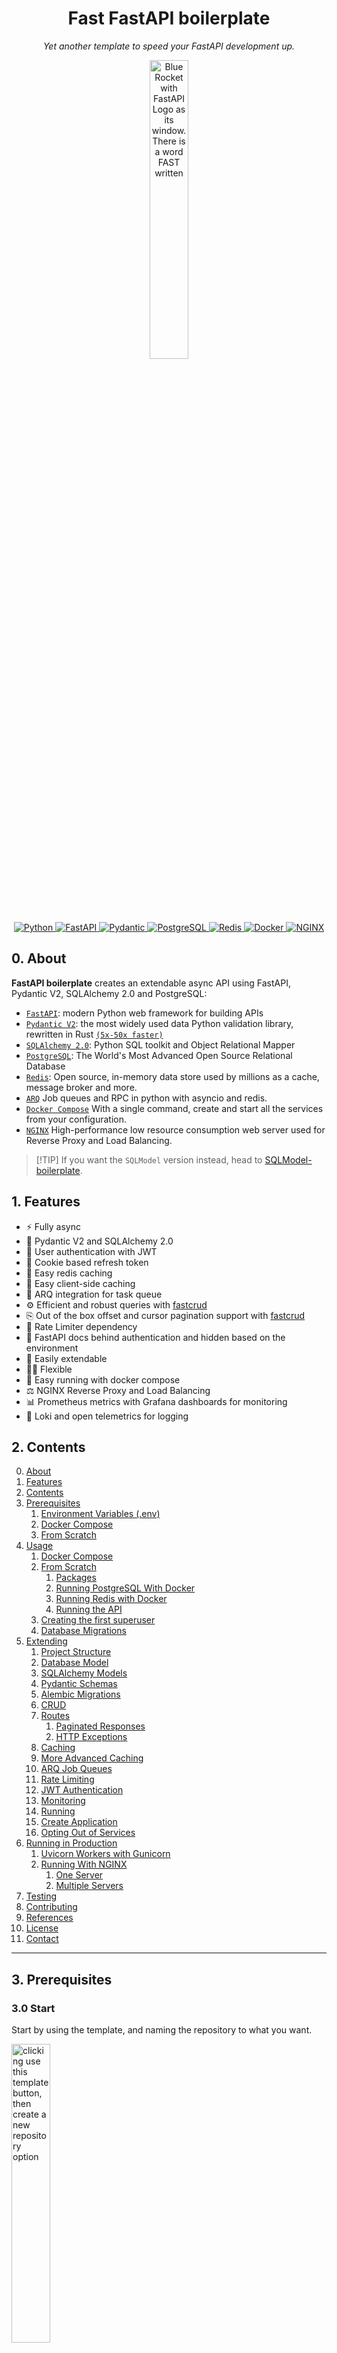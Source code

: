 <h1 align="center"> Fast FastAPI boilerplate</h1>
<p align="center" markdown=1>
  <i>Yet another template to speed your FastAPI development up.</i>
</p>

<p align="center">
  <a href="https://github.com/igormagalhaesr/FastAPI-boilerplate">
    <img src="https://user-images.githubusercontent.com/43156212/277095260-ef5d4496-8290-4b18-99b2-0c0b5500504e.png" alt="Blue Rocket with FastAPI Logo as its window. There is a word FAST written" width="35%" height="auto">
  </a>
</p>

<p align="center">
  <a href="">
      <img src="https://img.shields.io/badge/Python-3776AB?style=for-the-badge&logo=python&logoColor=white" alt="Python">
  </a>
  <a href="https://fastapi.tiangolo.com">
      <img src="https://img.shields.io/badge/FastAPI-005571?style=for-the-badge&logo=fastapi" alt="FastAPI">
  </a>
  <a href="https://docs.pydantic.dev/2.4/">
      <img src="https://img.shields.io/badge/Pydantic-E92063?logo=pydantic&logoColor=fff&style=for-the-badge" alt="Pydantic">
  </a>
  <a href="https://www.postgresql.org">
      <img src="https://img.shields.io/badge/PostgreSQL-316192?style=for-the-badge&logo=postgresql&logoColor=white" alt="PostgreSQL">
  </a>
  <a href="https://redis.io">
      <img src="https://img.shields.io/badge/Redis-DC382D?logo=redis&logoColor=fff&style=for-the-badge" alt="Redis">
  </a>
  <a href="https://docs.docker.com/compose/">
      <img src="https://img.shields.io/badge/Docker-2496ED?logo=docker&logoColor=fff&style=for-the-badge" alt="Docker">
  </a>
  <a href="https://nginx.org/en/">
      <img src="https://img.shields.io/badge/NGINX-009639?logo=nginx&logoColor=fff&style=for-the-badge" alt=NGINX>
  </a>
</p>

## 0. About

**FastAPI boilerplate** creates an extendable async API using FastAPI, Pydantic V2, SQLAlchemy 2.0 and PostgreSQL:

- [`FastAPI`](https://fastapi.tiangolo.com): modern Python web framework for building APIs
- [`Pydantic V2`](https://docs.pydantic.dev/2.4/): the most widely used data Python validation library, rewritten in Rust [`(5x-50x faster)`](https://docs.pydantic.dev/latest/blog/pydantic-v2-alpha/)
- [`SQLAlchemy 2.0`](https://docs.sqlalchemy.org/en/20/changelog/whatsnew_20.html): Python SQL toolkit and Object Relational Mapper
- [`PostgreSQL`](https://www.postgresql.org): The World's Most Advanced Open Source Relational Database
- [`Redis`](https://redis.io): Open source, in-memory data store used by millions as a cache, message broker and more.
- [`ARQ`](https://arq-docs.helpmanual.io) Job queues and RPC in python with asyncio and redis.
- [`Docker Compose`](https://docs.docker.com/compose/) With a single command, create and start all the services from your configuration.
- [`NGINX`](https://nginx.org/en/) High-performance low resource consumption web server used for Reverse Proxy and Load Balancing.

> \[!TIP\]
> If you want the `SQLModel` version instead, head to [SQLModel-boilerplate](https://github.com/igorbenav/SQLModel-boilerplate).

## 1. Features

- ⚡️ Fully async
- 🚀 Pydantic V2 and SQLAlchemy 2.0
- 🔐 User authentication with JWT
- 🍪 Cookie based refresh token
- 🏬 Easy redis caching
- 👜 Easy client-side caching
- 🚦 ARQ integration for task queue
- ⚙️ Efficient and robust queries with <a href="https://github.com/igorbenav/fastcrud">fastcrud</a>
- ⎘ Out of the box offset and cursor pagination support with <a href="https://github.com/igorbenav/fastcrud">fastcrud</a>
- 🛑 Rate Limiter dependency
- 👮 FastAPI docs behind authentication and hidden based on the environment
- 🦾 Easily extendable
- 🤸‍♂️ Flexible
- 🚚 Easy running with docker compose
- ⚖️ NGINX Reverse Proxy and Load Balancing
- 📊 Prometheus metrics with Grafana dashboards for monitoring
- 📖 Loki and open telemetrics for logging

## 2. Contents

0. [About](#0-about)
1. [Features](#1-features)
1. [Contents](#2-contents)
1. [Prerequisites](#3-prerequisites)
   1. [Environment Variables (.env)](#31-environment-variables-env)
   1. [Docker Compose](#32-docker-compose-preferred)
   1. [From Scratch](#33-from-scratch)
1. [Usage](#4-usage)
   1. [Docker Compose](#41-docker-compose)
   1. [From Scratch](#42-from-scratch)
      1. [Packages](#421-packages)
      1. [Running PostgreSQL With Docker](#422-running-postgresql-with-docker)
      1. [Running Redis with Docker](#423-running-redis-with-docker)
      1. [Running the API](#424-running-the-api)
   1. [Creating the first superuser](#43-creating-the-first-superuser)
   1. [Database Migrations](#44-database-migrations)
1. [Extending](#5-extending)
   1. [Project Structure](#51-project-structure)
   1. [Database Model](#52-database-model)
   1. [SQLAlchemy Models](#53-sqlalchemy-models)
   1. [Pydantic Schemas](#54-pydantic-schemas)
   1. [Alembic Migrations](#55-alembic-migrations)
   1. [CRUD](#56-crud)
   1. [Routes](#57-routes)
      1. [Paginated Responses](#571-paginated-responses)
      1. [HTTP Exceptions](#572-http-exceptions)
   1. [Caching](#58-caching)
   1. [More Advanced Caching](#59-more-advanced-caching)
   1. [ARQ Job Queues](#510-arq-job-queues)
   1. [Rate Limiting](#511-rate-limiting)
   1. [JWT Authentication](#512-jwt-authentication)
   1. [Monitoring](#513-monitoring)
   1. [Running](#514-running)
   1. [Create Application](#515-create-application)
   1. [Opting Out of Services](#516-opting-out-of-services)
1. [Running in Production](#6-running-in-production)
   1. [Uvicorn Workers with Gunicorn](#61-uvicorn-workers-with-gunicorn)
   1. [Running With NGINX](#62-running-with-nginx)
      1. [One Server](#621-one-server)
      1. [Multiple Servers](#622-multiple-servers)
1. [Testing](#7-testing)
1. [Contributing](#8-contributing)
1. [References](#9-references)
1. [License](#10-license)
1. [Contact](#11-contact)

______________________________________________________________________

## 3. Prerequisites

### 3.0 Start

Start by using the template, and naming the repository to what you want.

<p align="left">
    <img src="https://user-images.githubusercontent.com/43156212/277866726-975d1c98-b1c9-4c8e-b4bd-001c8a5728cb.png" alt="clicking use this template button, then create a new repository option" width="35%" height="auto">
</p>

Then clone your created repository (I'm using the base for the example)

```sh
git clone https://github.com/igormagalhaesr/FastAPI-boilerplate
```

> \[!TIP\]
> If you are in a hurry, you may use one of the following templates (containing a `.env`, `docker-compose.yml` and `Dockerfile`):

- [Running locally with uvicorn](https://gist.github.com/igorbenav/48ad745120c3f77817e094f3a609111a)
- [Runing in staging with gunicorn managing uvicorn workers](https://gist.github.com/igorbenav/d0518d4f6bdfb426d4036090f74905ee)
- [Running in production with NGINX](https://gist.github.com/igorbenav/232c3b73339d6ca74e2bf179a5ef48a1)

> \[!WARNING\]
> Do not forget to place `docker-compose.yml` and `Dockerfile` in the `root` folder, while `.env` should be in the `src` folder.

### 3.1 Environment Variables (.env)

Then create a `.env` file inside `src` directory:

```sh
touch .env
```

Inside of `.env`, create the following app settings variables:

```
# ------------- app settings -------------
APP_NAME="Your app name here"
APP_DESCRIPTION="Your app description here"
APP_VERSION="0.1"
CONTACT_NAME="Your name"
CONTACT_EMAIL="Your email"
LICENSE_NAME="The license you picked"
```

For the database ([`if you don't have a database yet, click here`](#422-running-postgresql-with-docker)), create:

```
# ------------- database -------------
POSTGRES_USER="your_postgres_user"
POSTGRES_PASSWORD="your_password"
POSTGRES_SERVER="your_server" # default "localhost", if using docker compose you should use "db"
POSTGRES_PORT=5432 # default "5432", if using docker compose you should use "5432"
POSTGRES_DB="your_db"
```

For database administration using PGAdmin create the following variables in the .env file

```
# ------------- pgadmin -------------
PGADMIN_DEFAULT_EMAIL="your_email_address"
PGADMIN_DEFAULT_PASSWORD="your_password"
PGADMIN_LISTEN_PORT=80
```

To connect to the database, log into the PGAdmin console with the values specified in `PGADMIN_DEFAULT_EMAIL` and `PGADMIN_DEFAULT_PASSWORD`.

Once in the main PGAdmin screen, click Add Server:

![pgadmin-connect](https://github.com/igorbenav/docs-images/blob/main/289698727-e15693b6-fae9-4ec6-a597-e70ab6f44133-3.png?raw=true)

1. Hostname/address is `db` (if using containers)
1. Is the value you specified in `POSTGRES_PORT`
1. Leave this value as `postgres`
1. is the value you specified in `POSTGRES_USER`
1. Is the value you specified in `POSTGRES_PASSWORD`

For crypt:
Start by running

```sh
openssl rand -hex 32
```

And then create in `.env`:

```
# ------------- crypt -------------
SECRET_KEY= # result of openssl rand -hex 32
ALGORITHM= # pick an algorithm, default HS256
ACCESS_TOKEN_EXPIRE_MINUTES= # minutes until token expires, default 30
REFRESH_TOKEN_EXPIRE_DAYS= # days until token expires, default 7
```

Then for the first admin user:

```
# ------------- admin -------------
ADMIN_NAME="your_name"
ADMIN_EMAIL="your_email"
ADMIN_USERNAME="your_username"
ADMIN_PASSWORD="your_password"
```

For redis caching:

```
# ------------- redis cache-------------
REDIS_CACHE_HOST="your_host" # default "localhost", if using docker compose you should use "redis"
REDIS_CACHE_PORT=6379 # default "6379", if using docker compose you should use "6379"
```

And for client-side caching:

```
# ------------- redis client-side cache -------------
CLIENT_CACHE_MAX_AGE=30 # default "30"
```

For ARQ Job Queues:

```
# ------------- redis queue -------------
REDIS_QUEUE_HOST="your_host" # default "localhost", if using docker compose you should use "redis"
REDIS_QUEUE_PORT=6379 # default "6379", if using docker compose you should use "6379"
```

> \[!WARNING\]
> You may use the same redis for both caching and queue while developing, but the recommendation is using two separate containers for production.

To create the first tier:

```
# ------------- first tier -------------
TIER_NAME="free"
```

For the rate limiter:

```
# ------------- redis rate limit -------------
REDIS_RATE_LIMIT_HOST="localhost"   # default="localhost", if using docker compose you should use "redis"
REDIS_RATE_LIMIT_PORT=6379          # default=6379, if using docker compose you should use "6379"


# ------------- default rate limit settings -------------
DEFAULT_RATE_LIMIT_LIMIT=10         # default=10
DEFAULT_RATE_LIMIT_PERIOD=3600      # default=3600
```

For tests (optional to run):

```
# ------------- test -------------
TEST_NAME="Tester User"
TEST_EMAIL="test@tester.com"
TEST_USERNAME="testeruser"
TEST_PASSWORD="Str1ng$t"
```

And Finally the environment:

```
# ------------- environment -------------
ENVIRONMENT="local"
```

`ENVIRONMENT` can be one of `local`, `staging` and `production`, defaults to local, and changes the behavior of api `docs` endpoints:

- **local:** `/docs`, `/redoc` and `/openapi.json` available
- **staging:** `/docs`, `/redoc` and `/openapi.json` available for superusers
- **production:** `/docs`, `/redoc` and `/openapi.json` not available

### 3.2 Docker Compose (preferred)

To do it using docker compose, ensure you have docker and docker compose installed, then:
While in the base project directory (FastAPI-boilerplate here), run:

```sh
docker compose up
```

You should have a `web` container, `postgres` container, a `worker` container and a `redis` container running.
Then head to `http://127.0.0.1:8000/docs`.

### 3.3 From Scratch

Install poetry:

```sh
pip install poetry
```

## 4. Usage

### 4.1 Docker Compose

If you used docker compose, your setup is done. You just need to ensure that when you run (while in the base folder):

```sh
docker compose up
```

You get the following outputs (in addition to many other outputs):

```sh
fastapi-boilerplate-worker-1  | ... redis_version=x.x.x mem_usage=999K clients_connected=1 db_keys=0
...
fastapi-boilerplate-db-1      | ... [1] LOG:  database system is ready to accept connections
...
fastapi-boilerplate-web-1     | INFO:     Application startup complete.
```

So you may skip to [5. Extending](#5-extending).

### 4.2 From Scratch

#### 4.2.1. Packages

In the `root` directory (`FastAPI-boilerplate` if you didn't change anything), run to install required packages:

```sh
poetry install
```

Ensuring it ran without any problem.

#### 4.2.2. Running PostgreSQL With Docker

> \[!NOTE\]
> If you already have a PostgreSQL running, you may skip this step.

Install docker if you don't have it yet, then run:

```sh
docker pull postgres
```

And pick the port, name, user and password, replacing the fields:

```sh
docker run -d \
    -p {PORT}:{PORT} \
    --name {NAME} \
    -e POSTGRES_PASSWORD={PASSWORD} \
    -e POSTGRES_USER={USER} \
    postgres
```

Such as:

```sh
docker run -d \
    -p 5432:5432 \
    --name postgres \
    -e POSTGRES_PASSWORD=1234 \
    -e POSTGRES_USER=postgres \
    postgres
```

#### 4.2.3. Running redis With Docker

> \[!NOTE\]
> If you already have a redis running, you may skip this step.

Install docker if you don't have it yet, then run:

```sh
docker pull redis:alpine
```

And pick the name and port, replacing the fields:

```sh
docker run -d \
  --name {NAME}  \
  -p {PORT}:{PORT} \
redis:alpine
```

Such as

```sh
docker run -d \
  --name redis  \
  -p 6379:6379 \
redis:alpine
```

#### 4.2.4. Running the API

While in the `root` folder, run to start the application with uvicorn server:

```sh
poetry run uvicorn src.app.main:app --reload
```

> \[!TIP\]
> The --reload flag enables auto-reload once you change (and save) something in the project

### 4.3 Creating the first superuser

#### 4.3.1 Docker Compose

> \[!WARNING\]
> Make sure DB and tables are created before running create_superuser (db should be running and the api should run at least once before)

If you are using docker compose, you should uncomment this part of the docker-compose.yml:

```
  #-------- uncomment to create first superuser --------
  # create_superuser:
  #   build:
  #     context: .
  #     dockerfile: Dockerfile
  #   env_file:
  #     - ./src/.env
  #   depends_on:
  #     - db
  #   command: python -m src.scripts.create_first_superuser
  #   volumes:
  #     - ./src:/code/src
```

Getting:

```
  #-------- uncomment to create first superuser --------
  create_superuser:
    build:
      context: .
      dockerfile: Dockerfile
    env_file:
      - ./src/.env
    depends_on:
      - db
    command: python -m src.scripts.create_first_superuser
    volumes:
      - ./src:/code/src
```

While in the base project folder run to start the services:

```sh
docker-compose up -d
```

It will automatically run the create_superuser script as well, but if you want to rerun eventually:

```sh
docker-compose run --rm create_superuser
```

to stop the create_superuser service:

```sh
docker-compose stop create_superuser
```

#### 4.3.2 From Scratch

While in the `root` folder, run (after you started the application at least once to create the tables):

```sh
poetry run python -m src.scripts.create_first_superuser
```

### 4.3.3 Creating the first tier

> \[!WARNING\]
> Make sure DB and tables are created before running create_tier (db should be running and the api should run at least once before)

To create the first tier it's similar, you just replace `create_superuser` for `create_tier` service or `create_first_superuser` to `create_first_tier` for scripts. If using `docker compose`, do not forget to uncomment the `create_tier` service in `docker-compose.yml`.

### 4.4 Database Migrations

If you are using the db in docker, you need to change this in `docker-compose.yml` to run migrations:

```sh
  db:
    image: postgres:13
    env_file:
      - ./src/.env
    volumes:
      - postgres-data:/var/lib/postgresql/data
    # -------- replace with comment to run migrations with docker --------
    expose:
      - "5432"
    # ports:
    #  - 5432:5432
```

Getting:

```sh
  db:
    ...
    # expose:
    #  - "5432"
    ports:
      - 5432:5432
```

While in the `src` folder, run Alembic migrations:

```sh
poetry run alembic revision --autogenerate
```

And to apply the migration

```sh
poetry run alembic upgrade head
```

\[!NOTE\]

> If you do not have poetry, you may run it without poetry after running `pip install alembic`

## 5. Extending

### 5.1 Project Structure

First, you may want to take a look at the project structure and understand what each file is doing.

```sh
.
├── Dockerfile                        # Dockerfile for building the application container.
├── docker-compose.yml                # Docker Compose file for defining multi-container applications.
├── pyproject.toml                    # Poetry configuration file with project metadata and dependencies.
├── README.md                         # Project README providing information and instructions.
├── LICENSE.md                        # License file for the project.
│
├── tests                             # Unit and integration tests for the application.
│   ├── __init__.py
│   ├── conftest.py                   # Configuration and fixtures for pytest.
│   ├── helper.py                     # Helper functions for tests.
│   └── test_user.py                  # Test cases for user-related functionality.
│
└── src                               # Source code directory.
    ├── __init__.py                   # Initialization file for the src package.
    ├── alembic.ini                   # Configuration file for Alembic (database migration tool).
    ├── poetry.lock                   # Poetry lock file specifying exact versions of dependencies.
    │
    ├── app                           # Main application directory.
    │   ├── __init__.py               # Initialization file for the app package.
    │   ├── main.py                   # Main entry point of the FastAPI application.
    │   │
    │   │
    │   ├── api                       # Folder containing API-related logic.
    │   │   ├── __init__.py
    │   │   ├── dependencies.py       # Defines dependencies for use across API endpoints.
    │   │   │
    │   │   └── v1                    # Version 1 of the API.
    │   │       ├── __init__.py
    │   │       ├── login.py          # API route for user login.
    │   │       ├── logout.py         # API route for user logout.
    │   │       ├── posts.py          # API routes for post operations.
    │   │       ├── rate_limits.py    # API routes for rate limiting functionalities.
    │   │       ├── tasks.py          # API routes for task management.
    │   │       ├── tiers.py          # API routes for user tier functionalities.
    │   │       └── users.py          # API routes for user management.
    │   │
    │   ├── core                      # Core utilities and configurations for the application.
    │   │   ├── __init__.py
    │   │   ├── config.py             # Configuration settings for the application.
    │   │   ├── logger.py             # Configuration for application logging.
    │   │   ├── schemas.py            # Pydantic schemas for data validation.
    │   │   ├── security.py           # Security utilities, such as password hashing.
    │   │   ├── setup.py              # Setup file for the FastAPI app instance.
    │   │   ├── tracking.py           # Metrics endpoint and open telemetrics setup
    │   │   │
    │   │   ├── db                    # Core Database related modules.
    │   │   │   ├── __init__.py
    │   │   │   ├── crud_token_blacklist.py  # CRUD operations for token blacklist.
    │   │   │   ├── database.py       # Database connectivity and session management.
    │   │   │   ├── models.py         # Core Database models.
    │   │   │   └── token_blacklist.py  # Model for token blacklist functionality.
    │   │   │
    │   │   ├── exceptions            # Custom exception classes.
    │   │   │   ├── __init__.py
    │   │   │   ├── cache_exceptions.py   # Exceptions related to cache operations.
    │   │   │   └── http_exceptions.py    # HTTP-related exceptions.
    │   │   │
    │   │   ├── utils                 # Utility functions and helpers.
    │   │   │   ├── __init__.py
    │   │   │   ├── cache.py          # Cache-related utilities.
    │   │   │   ├── queue.py          # Utilities for task queue management.
    │   │   │   └── rate_limit.py     # Rate limiting utilities.
    │   │   │
    │   │   └── worker                # Worker script for background tasks.
    │   │       ├── __init__.py
    │   │       ├── settings.py       # Worker configuration and settings.
    │   │       └── functions.py      # Async task definitions and management.
    │   │
    │   ├── crud                      # CRUD operations for the application.
    │   │   ├── __init__.py
    │   │   ├── crud_base.py          # Base class for CRUD operations.
    │   │   ├── crud_posts.py         # CRUD operations for posts.
    │   │   ├── crud_rate_limit.py    # CRUD operations for rate limiting.
    │   │   ├── crud_tier.py          # CRUD operations for user tiers.
    │   │   ├── crud_users.py         # CRUD operations for users.
    │   │   └── helper.py             # Helper functions for CRUD operations.
    │   │
    │   ├── logs                      # Directory for log files.
    │   │   └── app.log               # Log file for the application.
    │   │
    │   ├── middleware                # Middleware components for the application.
    │   │   └── client_cache_middleware.py  # Middleware for client-side caching.
    │   │   └── prometheus_middleware.py    # Middleware for prometheus metrics.
    │   │
    │   ├── models                    # ORM models for the application.
    │   │   ├── __init__.py
    │   │   ├── post.py               # ORM model for posts.
    │   │   ├── rate_limit.py         # ORM model for rate limiting.
    │   │   ├── tier.py               # ORM model for user tiers.
    │   │   └── user.py               # ORM model for users.
    │   │
    │   └── schemas                   # Pydantic schemas for data validation.
    │       ├── __init__.py
    │       ├── job.py                # Schema for background jobs.
    │       ├── post.py               # Schema for post data.
    │       ├── rate_limit.py         # Schema for rate limiting data.
    │       ├── tier.py               # Schema for user tier data.
    │       └── user.py               # Schema for user data.
    │
    ├── migrations                    # Alembic migration scripts for database changes.
    │   ├── README
    │   ├── env.py                    # Environment configuration for Alembic.
    │   ├── script.py.mako            # Template script for Alembic migrations.
    │   │
    │   └── versions                  # Individual migration scripts.
    │       └── README.MD
    │
    └── scripts                       # Utility scripts for the application.
        ├── __init__.py
        ├── create_first_superuser.py # Script to create the first superuser.
        └── create_first_tier.py      # Script to create the first user tier.
```

### 5.2 Database Model

Create the new entities and relationships and add them to the model <br>
![diagram](https://user-images.githubusercontent.com/43156212/284426387-bdafc637-0473-4b71-890d-29e79da288cf.png)

#### 5.2.1 Token Blacklist

Note that this table is used to blacklist the `JWT` tokens (it's how you log a user out) <br>
![diagram](https://user-images.githubusercontent.com/43156212/284426382-b2f3c0ca-b8ea-4f20-b47e-de1bad2ca283.png)

### 5.3 SQLAlchemy Models

Inside `app/models`, create a new `entity.py` for each new entity (replacing entity with the name) and define the attributes according to [SQLAlchemy 2.0 standards](https://docs.sqlalchemy.org/en/20/orm/mapping_styles.html#orm-mapping-styles):

> \[!WARNING\]
> Note that since it inherits from `Base`, the new model is mapped as a python `dataclass`, so optional attributes (arguments with a default value) should be defined after required  attributes.

```python
from sqlalchemy import String, DateTime
from sqlalchemy.orm import Mapped, mapped_column, relationship

from app.core.db.database import Base


class Entity(Base):
    __tablename__ = "entity"

    id: Mapped[int] = mapped_column("id", autoincrement=True, nullable=False, unique=True, primary_key=True, init=False)
    name: Mapped[str] = mapped_column(String(30))
    ...
```

### 5.4 Pydantic Schemas

Inside `app/schemas`, create a new `entity.py` for each new entity (replacing entity with the name) and create the schemas according to [Pydantic V2](https://docs.pydantic.dev/latest/#pydantic-examples) standards:

```python
from typing import Annotated

from pydantic import BaseModel, EmailStr, Field, HttpUrl, ConfigDict


class EntityBase(BaseModel):
    name: Annotated[
        str,
        Field(min_length=2, max_length=30, examples=["Entity Name"]),
    ]


class Entity(EntityBase):
    ...


class EntityRead(EntityBase):
    ...


class EntityCreate(EntityBase):
    ...


class EntityCreateInternal(EntityCreate):
    ...


class EntityUpdate(BaseModel):
    ...


class EntityUpdateInternal(BaseModel):
    ...


class EntityDelete(BaseModel):
    model_config = ConfigDict(extra="forbid")

    is_deleted: bool
    deleted_at: datetime
```

### 5.5 Alembic Migrations

Then, while in the `src` folder, run Alembic migrations:

```sh
poetry run alembic revision --autogenerate
```

And to apply the migration

```sh
poetry run alembic upgrade head
```

### 5.6 CRUD

Inside `app/crud`, create a new `crud_entities.py` inheriting from `FastCRUD` for each new entity:

```python
from fastcrud import FastCRUD

from app.models.entity import Entity
from app.schemas.entity import EntityCreateInternal, EntityUpdate, EntityUpdateInternal, EntityDelete

CRUDEntity = FastCRUD[Entity, EntityCreateInternal, EntityUpdate, EntityUpdateInternal, EntityDelete]
crud_entity = CRUDEntity(Entity)
```

So, for users:

```python
# crud_users.py
from app.model.user import User
from app.schemas.user import UserCreateInternal, UserUpdate, UserUpdateInternal, UserDelete

CRUDUser = FastCRUD[User, UserCreateInternal, UserUpdate, UserUpdateInternal, UserDelete]
crud_users = CRUDUser(User)
```

#### 5.6.1 Get

When actually using the crud in an endpoint, to get data you just pass the database connection and the attributes as kwargs:

```python
# Here I'm getting the first user with email == user.email (email is unique in this case)
user = await crud_users.get(db=db, email=user.email)
```

#### 5.6.2 Get Multi

To get a list of objects with the attributes, you should use the get_multi:

```python
# Here I'm getting at most 10 users with the name 'User Userson' except for the first 3
user = await crud_users.get_multi(db=db, offset=3, limit=100, name="User Userson")
```

> \[!WARNING\]
> Note that get_multi returns a python `dict`.

Which will return a python dict with the following structure:

```javascript
{
  "data": [
    {
      "id": 4,
      "name": "User Userson",
      "username": "userson4",
      "email": "user.userson4@example.com",
      "profile_image_url": "https://profileimageurl.com"
    },
    {
      "id": 5,
      "name": "User Userson",
      "username": "userson5",
      "email": "user.userson5@example.com",
      "profile_image_url": "https://profileimageurl.com"
    }
  ],
  "total_count": 2,
  "has_more": false,
  "page": 1,
  "items_per_page": 10
}
```

#### 5.6.3 Create

To create, you pass a `CreateSchemaType` object with the attributes, such as a `UserCreate` pydantic schema:

```python
from app.schemas.user import UserCreate

# Creating the object
user_internal = UserCreate(name="user", username="myusername", email="user@example.com")

# Passing the object to be created
crud_users.create(db=db, object=user_internal)
```

#### 5.6.4 Exists

To just check if there is at least one row that matches a certain set of attributes, you should use `exists`

```python
# This queries only the email variable
# It returns True if there's at least one or False if there is none
crud_users.exists(db=db, email=user @ example.com)
```

#### 5.6.5 Count

You can also get the count of a certain object with the specified filter:

```python
# Here I'm getting the count of users with the name 'User Userson'
user = await crud_users.count(db=db, name="User Userson")
```

#### 5.6.6 Update

To update you pass an `object` which may be a `pydantic schema` or just a regular `dict`, and the kwargs.
You will update with `objects` the rows that match your `kwargs`.

```python
# Here I'm updating the user with username == "myusername".
# #I'll change his name to "Updated Name"
crud_users.update(db=db, object={"name": "Updated Name"}, username="myusername")
```

#### 5.6.7 Delete

To delete we have two options:

- db_delete: actually deletes the row from the database
- delete:
  - adds `"is_deleted": True` and `deleted_at: datetime.now(UTC)` if the model inherits from `PersistentDeletion` (performs a soft delete), but keeps the object in the database.
  - actually deletes the row from the database if the model does not inherit from `PersistentDeletion`

```python
# Here I'll just change is_deleted to True
crud_users.delete(db=db, username="myusername")

# Here I actually delete it from the database
crud_users.db_delete(db=db, username="myusername")
```

#### 5.6.8 Get Joined

To retrieve data with a join operation, you can use the get_joined method from your CRUD module. Here's how to do it:

```python
# Fetch a single record with a join on another model (e.g., User and Tier).
result = await crud_users.get_joined(
    db=db,  # The SQLAlchemy async session.
    join_model=Tier,  # The model to join with (e.g., Tier).
    schema_to_select=UserSchema,  # Pydantic schema for selecting User model columns (optional).
    join_schema_to_select=TierSchema,  # Pydantic schema for selecting Tier model columns (optional).
)
```

**Relevant Parameters:**

- `join_model`: The model you want to join with (e.g., Tier).
- `join_prefix`: Optional prefix to be added to all columns of the joined model. If None, no prefix is added.
- `join_on`: SQLAlchemy Join object for specifying the ON clause of the join. If None, the join condition is auto-detected based on foreign keys.
- `schema_to_select`: A Pydantic schema to select specific columns from the primary model (e.g., UserSchema).
- `join_schema_to_select`: A Pydantic schema to select specific columns from the joined model (e.g., TierSchema).
- `join_type`: pecifies the type of join operation to perform. Can be "left" for a left outer join or "inner" for an inner join. Default "left".
- `kwargs`: Filters to apply to the primary query.

This method allows you to perform a join operation, selecting columns from both models, and retrieve a single record.

#### 5.6.9 Get Multi Joined

Similarly, to retrieve multiple records with a join operation, you can use the get_multi_joined method. Here's how:

```python
# Retrieve a list of objects with a join on another model (e.g., User and Tier).
result = await crud_users.get_multi_joined(
    db=db,  # The SQLAlchemy async session.
    join_model=Tier,  # The model to join with (e.g., Tier).
    join_prefix="tier_",  # Optional prefix for joined model columns.
    join_on=and_(User.tier_id == Tier.id, User.is_superuser == True),  # Custom join condition.
    schema_to_select=UserSchema,  # Pydantic schema for selecting User model columns.
    join_schema_to_select=TierSchema,  # Pydantic schema for selecting Tier model columns.
    username="john_doe",  # Additional filter parameters.
)
```

**Relevant Parameters:**

- `join_model`: The model you want to join with (e.g., Tier).
- `join_prefix`: Optional prefix to be added to all columns of the joined model. If None, no prefix is added.
- `join_on`: SQLAlchemy Join object for specifying the ON clause of the join. If None, the join condition is auto-detected based on foreign keys.
- `schema_to_select`: A Pydantic schema to select specific columns from the primary model (e.g., UserSchema).
- `join_schema_to_select`: A Pydantic schema to select specific columns from the joined model (e.g., TierSchema).
- `join_type`: pecifies the type of join operation to perform. Can be "left" for a left outer join or "inner" for an inner join. Default "left".
- `kwargs`: Filters to apply to the primary query.
- `offset`: The offset (number of records to skip) for pagination. Default 0.
- `limit`: The limit (maximum number of records to return) for pagination. Default 100.
- `kwargs`: Filters to apply to the primary query.

#### More Efficient Selecting

For the `get` and `get_multi` methods we have the option to define a `schema_to_select` attribute, which is what actually makes the queries more efficient. When you pass a `pydantic schema` (preferred) or a list of the names of the attributes in `schema_to_select` to the `get` or `get_multi` methods, only the attributes in the schema will be selected.

```python
from app.schemas.user import UserRead

# Here it's selecting all of the user's data
crud_user.get(db=db, username="myusername")

# Now it's only selecting the data that is in UserRead.
# Since that's my response_model, it's all I need
crud_user.get(db=db, username="myusername", schema_to_select=UserRead)
```

### 5.7 Routes

Inside `app/api/v1`, create a new `entities.py` file and create the desired routes

```python
from typing import Annotated

from fastapi import Depends

from app.schemas.entity import EntityRead
from app.core.db.database import async_get_db

...

router = fastapi.APIRouter(tags=["entities"])


@router.get("/entities/{id}", response_model=List[EntityRead])
async def read_entities(request: Request, id: int, db: Annotated[AsyncSession, Depends(async_get_db)]):
    entity = await crud_entities.get(db=db, id=id)

    return entity


...
```

Then in `app/api/v1/__init__.py` add the router such as:

```python
from fastapi import APIRouter
from app.api.v1.entity import router as entity_router

...

router = APIRouter(prefix="/v1")  # this should be there already
...
router.include_router(entity_router)
```

#### 5.7.1 Paginated Responses

With the `get_multi` method we get a python `dict` with full suport for pagination:

```javascript
{
  "data": [
    {
      "id": 4,
      "name": "User Userson",
      "username": "userson4",
      "email": "user.userson4@example.com",
      "profile_image_url": "https://profileimageurl.com"
    },
    {
      "id": 5,
      "name": "User Userson",
      "username": "userson5",
      "email": "user.userson5@example.com",
      "profile_image_url": "https://profileimageurl.com"
    }
  ],
  "total_count": 2,
  "has_more": false,
  "page": 1,
  "items_per_page": 10
}
```

And in the endpoint, we can import from `fastcrud.paginated` the following functions and Pydantic Schema:

```python
from fastcrud.paginated import (
    PaginatedListResponse,  # What you'll use as a response_model to validate
    paginated_response,  # Creates a paginated response based on the parameters
    compute_offset,  # Calculate the offset for pagination ((page - 1) * items_per_page)
)
```

Then let's create the endpoint:

```python
import fastapi

from app.schemas.entity import EntityRead

...


@router.get("/entities", response_model=PaginatedListResponse[EntityRead])
async def read_entities(
    request: Request, db: Annotated[AsyncSession, Depends(async_get_db)], page: int = 1, items_per_page: int = 10
):
    entities_data = await crud_entity.get_multi(
        db=db,
        offset=compute_offset(page, items_per_page),
        limit=items_per_page,
        schema_to_select=UserRead,
        is_deleted=False,
    )

    return paginated_response(crud_data=entities_data, page=page, items_per_page=items_per_page)
```

#### 5.7.2 HTTP Exceptions

To add exceptions you may just import from `app/core/exceptions/http_exceptions` and optionally add a detail:

```python
from app.core.exceptions.http_exceptions import NotFoundException

# If you want to specify the detail, just add the message
if not user:
    raise NotFoundException("User not found")

# Or you may just use the default message
if not post:
    raise NotFoundException()
```

**The predefined possibilities in http_exceptions are the following:**

- `CustomException`: 500 internal error
- `BadRequestException`: 400 bad request
- `NotFoundException`: 404 not found
- `ForbiddenException`: 403 forbidden
- `UnauthorizedException`: 401 unauthorized
- `UnprocessableEntityException`: 422 unprocessable entity
- `DuplicateValueException`: 422 unprocessable entity
- `RateLimitException`: 429 too many requests

### 5.8 Caching

The `cache` decorator allows you to cache the results of FastAPI endpoint functions, enhancing response times and reducing the load on your application by storing and retrieving data in a cache.

Caching the response of an endpoint is really simple, just apply the `cache` decorator to the endpoint function.

> \[!WARNING\]
> Note that you should always pass request as a variable to your endpoint function if you plan to use the cache decorator.

```python
...
from app.core.utils.cache import cache


@app.get("/sample/{my_id}")
@cache(key_prefix="sample_data", expiration=3600, resource_id_name="my_id")
async def sample_endpoint(request: Request, my_id: int):
    # Endpoint logic here
    return {"data": "my_data"}
```

The way it works is:

- the data is saved in redis with the following cache key: `sample_data:{my_id}`
- then the time to expire is set as 3600 seconds (that's the default)

Another option is not passing the `resource_id_name`, but passing the `resource_id_type` (default int):

```python
...
from app.core.utils.cache import cache


@app.get("/sample/{my_id}")
@cache(key_prefix="sample_data", resource_id_type=int)
async def sample_endpoint(request: Request, my_id: int):
    # Endpoint logic here
    return {"data": "my_data"}
```

In this case, what will happen is:

- the `resource_id` will be inferred from the keyword arguments (`my_id` in this case)
- the data is saved in redis with the following cache key: `sample_data:{my_id}`
- then the the time to expire is set as 3600 seconds (that's the default)

Passing resource_id_name is usually preferred.

### 5.9 More Advanced Caching

The behaviour of the `cache` decorator changes based on the request method of your endpoint.
It caches the result if you are passing it to a **GET** endpoint, and it invalidates the cache with this key_prefix and id if passed to other endpoints (**PATCH**, **DELETE**).

#### Invalidating Extra Keys

If you also want to invalidate cache with a different key, you can use the decorator with the `to_invalidate_extra` variable.

In the following example, I want to invalidate the cache for a certain `user_id`, since I'm deleting it, but I also want to invalidate the cache for the list of users, so it will not be out of sync.

```python
# The cache here will be saved as "{username}_posts:{username}":
@router.get("/{username}/posts", response_model=List[PostRead])
@cache(key_prefix="{username}_posts", resource_id_name="username")
async def read_posts(request: Request, username: str, db: Annotated[AsyncSession, Depends(async_get_db)]):
    ...


...

# Invalidating cache for the former endpoint by just passing the key_prefix and id as a dictionary:
@router.delete("/{username}/post/{id}")
@cache(
    "{username}_post_cache",
    resource_id_name="id",
    to_invalidate_extra={"{username}_posts": "{username}"},  # also invalidate "{username}_posts:{username}" cache
)
async def erase_post(
    request: Request,
    username: str,
    id: int,
    current_user: Annotated[UserRead, Depends(get_current_user)],
    db: Annotated[AsyncSession, Depends(async_get_db)],
):
    ...


# And now I'll also invalidate when I update the user:
@router.patch("/{username}/post/{id}", response_model=PostRead)
@cache("{username}_post_cache", resource_id_name="id", to_invalidate_extra={"{username}_posts": "{username}"})
async def patch_post(
    request: Request,
    username: str,
    id: int,
    values: PostUpdate,
    current_user: Annotated[UserRead, Depends(get_current_user)],
    db: Annotated[AsyncSession, Depends(async_get_db)],
):
    ...
```

> \[!WARNING\]
> Note that adding `to_invalidate_extra` will not work for **GET** requests.

#### Invalidate Extra By Pattern

Let's assume we have an endpoint with a paginated response, such as:

```python
@router.get("/{username}/posts", response_model=PaginatedListResponse[PostRead])
@cache(
    key_prefix="{username}_posts:page_{page}:items_per_page:{items_per_page}",
    resource_id_name="username",
    expiration=60,
)
async def read_posts(
    request: Request,
    username: str,
    db: Annotated[AsyncSession, Depends(async_get_db)],
    page: int = 1,
    items_per_page: int = 10,
):
    db_user = await crud_users.get(db=db, schema_to_select=UserRead, username=username, is_deleted=False)
    if not db_user:
        raise HTTPException(status_code=404, detail="User not found")

    posts_data = await crud_posts.get_multi(
        db=db,
        offset=compute_offset(page, items_per_page),
        limit=items_per_page,
        schema_to_select=PostRead,
        created_by_user_id=db_user["id"],
        is_deleted=False,
    )

    return paginated_response(crud_data=posts_data, page=page, items_per_page=items_per_page)
```

Just passing `to_invalidate_extra` will not work to invalidate this cache, since the key will change based on the `page` and `items_per_page` values.
To overcome this we may use the `pattern_to_invalidate_extra` parameter:

```python
@router.patch("/{username}/post/{id}")
@cache("{username}_post_cache", resource_id_name="id", pattern_to_invalidate_extra=["{username}_posts:*"])
async def patch_post(
    request: Request,
    username: str,
    id: int,
    values: PostUpdate,
    current_user: Annotated[UserRead, Depends(get_current_user)],
    db: Annotated[AsyncSession, Depends(async_get_db)],
):
    ...
```

Now it will invalidate all caches with a key that matches the pattern `"{username}_posts:*`, which will work for the paginated responses.

> \[!CAUTION\]
> Using `pattern_to_invalidate_extra` can be resource-intensive on large datasets. Use it judiciously and consider the potential impact on Redis performance. Be cautious with patterns that could match a large number of keys, as deleting many keys simultaneously may impact the performance of the Redis server.

#### Client-side Caching

For `client-side caching`, all you have to do is let the `Settings` class defined in `app/core/config.py` inherit from the `ClientSideCacheSettings` class. You can set the `CLIENT_CACHE_MAX_AGE` value in `.env,` it defaults to 60 (seconds).

### 5.10 ARQ Job Queues

Create the background task in `app/core/worker/functions.py`:

```python
...
# -------- background tasks --------
async def sample_background_task(ctx, name: str) -> str:
    await asyncio.sleep(5)
    return f"Task {name} is complete!"
```

Then add the function to the `WorkerSettings` class `functions` variable in `app/core/worker/settings.py`:

```python
# -------- class --------
...


class WorkerSettings:
    functions = [sample_background_task]
    ...
```

Add the task to be enqueued in a **POST** endpoint and get the info in a **GET**:

```python
...


@router.post("/task", response_model=Job, status_code=201)
async def create_task(message: str):
    job = await queue.pool.enqueue_job("sample_background_task", message)
    return {"id": job.job_id}


@router.get("/task/{task_id}")
async def get_task(task_id: str):
    job = ArqJob(task_id, queue.pool)
    return await job.info()
```

And finally run the worker in parallel to your fastapi application.

If you are using `docker compose`, the worker is already running.
If you are doing it from scratch, run while in the `root` folder:

```sh
poetry run arq src.app.core.worker.settings.WorkerSettings
```

### 5.11 Rate Limiting

To limit how many times a user can make a request in a certain interval of time (very useful to create subscription plans or just to protect your API against DDOS), you may just use the `rate_limiter` dependency:

```python
from fastapi import Depends

from app.api.dependencies import rate_limiter
from app.core.utils import queue
from app.schemas.job import Job


@router.post("/task", response_model=Job, status_code=201, dependencies=[Depends(rate_limiter)])
async def create_task(message: str):
    job = await queue.pool.enqueue_job("sample_background_task", message)
    return {"id": job.job_id}
```

By default, if no token is passed in the header (that is - the user is not authenticated), the user will be limited by his IP address with the default `limit` (how many times the user can make this request every period) and `period` (time in seconds) defined in `.env`.

Even though this is useful, real power comes from creating `tiers` (categories of users) and standard `rate_limits` (`limits` and `periods` defined for specific `paths` - that is - endpoints) for these tiers.

All of the `tier` and `rate_limit` models, schemas, and endpoints are already created in the respective folders (and usable only by superusers). You may use the `create_tier` script to create the first tier (it uses the `.env` variable `TIER_NAME`, which is all you need to create a tier) or just use the api:

Here I'll create a `free` tier:

<p align="left">
    <img src="https://user-images.githubusercontent.com/43156212/282275103-d9c4f511-4cfa-40c6-b882-5b09df9f62b9.png" alt="passing name = free to api request body" width="70%" height="auto">
</p>

And a `pro` tier:

<p align="left">
    <img src="https://user-images.githubusercontent.com/43156212/282275107-5a6ca593-ccc0-4965-b2db-09ec5ecad91c.png" alt="passing name = pro to api request body" width="70%" height="auto">
</p>

Then I'll associate a `rate_limit` for the path `api/v1/tasks/task` for each of them, I'll associate a `rate limit` for the path `api/v1/tasks/task`.

> \[!WARNING\]
> Do not forget to add `api/v1/...` or any other prefix to the beggining of your path. For the structure of the boilerplate, `api/v1/<rest_of_the_path>`

1 request every hour (3600 seconds) for the free tier:

<p align="left">
    <img src="https://user-images.githubusercontent.com/43156212/282275105-95d31e19-b798-4f03-98f0-3e9d1844f7b3.png" alt="passing path=api/v1/tasks/task, limit=1, period=3600, name=api_v1_tasks:1:3600 to free tier rate limit" width="70%" height="auto">
</p>

10 requests every hour for the pro tier:

<p align="left">
    <img src="https://user-images.githubusercontent.com/43156212/282275108-deec6f46-9d47-4f01-9899-ca42da0f0363.png" alt="passing path=api/v1/tasks/task, limit=10, period=3600, name=api_v1_tasks:10:3600 to pro tier rate limit" width="70%" height="auto">
</p>

Now let's read all the tiers available (`GET api/v1/tiers`):

```javascript
{
  "data": [
    {
      "name": "free",
      "id": 1,
      "created_at": "2023-11-11T05:57:25.420360"
    },
    {
      "name": "pro",
      "id": 2,
      "created_at": "2023-11-12T00:40:00.759847"
    }
  ],
  "total_count": 2,
  "has_more": false,
  "page": 1,
  "items_per_page": 10
}
```

And read the `rate_limits` for the `pro` tier to ensure it's working (`GET api/v1/tier/pro/rate_limits`):

```javascript
{
  "data": [
    {
      "path": "api_v1_tasks_task",
      "limit": 10,
      "period": 3600,
      "id": 1,
      "tier_id": 2,
      "name": "api_v1_tasks:10:3600"
    }
  ],
  "total_count": 1,
  "has_more": false,
  "page": 1,
  "items_per_page": 10
}
```

Now, whenever an authenticated user makes a `POST` request to the `api/v1/tasks/task`, they'll use the quota that is defined by their tier.
You may check this getting the token from the `api/v1/login` endpoint, then passing it in the request header:

```sh
curl -X POST 'http://127.0.0.1:8000/api/v1/tasks/task?message=test' \
-H 'Authorization: Bearer <your-token-here>'
```

> \[!TIP\]
> Since the `rate_limiter` dependency uses the `get_optional_user` dependency instead of `get_current_user`, it will not require authentication to be used, but will behave accordingly if the user is authenticated (and token is passed in header). If you want to ensure authentication, also use `get_current_user` if you need.

To change a user's tier, you may just use the `PATCH api/v1/user/{username}/tier` endpoint.
Note that for flexibility (since this is a boilerplate), it's not necessary to previously inform a tier_id to create a user, but you probably should set every user to a certain tier (let's say `free`) once they are created.

> \[!WARNING\]
> If a user does not have a `tier` or the tier does not have a defined `rate limit` for the path and the token is still passed to the request, the default `limit` and `period` will be used, this will be saved in `app/logs`.

### 5.12 JWT Authentication

#### 5.12.1 Details

The JWT in this boilerplate is created in the following way:

1. **JWT Access Tokens:** how you actually access protected resources is passing this token in the request header.
1. **Refresh Tokens:** you use this type of token to get an `access token`, which you'll use to access protected resources.

The `access token` is short lived (default 30 minutes) to reduce the damage of a potential leak. The `refresh token`, on the other hand, is long lived (default 7 days), and you use it to renew your `access token` without the need to provide username and password every time it expires.

Since the `refresh token` lasts for a longer time, it's stored as a cookie in a secure way:

```python
# app/api/v1/login

...
response.set_cookie(
    key="refresh_token",
    value=refresh_token,
    httponly=True,  # Prevent access through JavaScript
    secure=True,  # Ensure cookie is sent over HTTPS only
    samesite="Lax",  # Default to Lax for reasonable balance between security and usability
    max_age=number_of_seconds,  # Set a max age for the cookie
)
...
```

You may change it to suit your needs. The possible options for `samesite` are:

- `Lax`: Cookies will be sent in top-level navigations (like clicking on a link to go to another site), but not in API requests or images loaded from other sites.
- `Strict`: Cookies are sent only on top-level navigations from the same site that set the cookie, enhancing privacy but potentially disrupting user sessions.
- `None`: Cookies will be sent with both same-site and cross-site requests.

#### 5.12.2 Usage

What you should do with the client is:

- `Login`: Send credentials to `/api/v1/login`. Store the returned access token in memory for subsequent requests.
- `Accessing Protected Routes`: Include the access token in the Authorization header.
- `Token Renewal`: On access token expiry, the front end should automatically call `/api/v1/refresh` for a new token.
- `Login Again`: If refresh token is expired, credentials should be sent to `/api/v1/login` again, storing the new access token in memory.
- `Logout`: Call /api/v1/logout to end the session securely.

This authentication setup in the provides a robust, secure, and user-friendly way to handle user sessions in your API applications.

### 5.13 Monitoring

For real-time monitoring, make sure to uncomment the containers related to monitoring:

- loki
- prometheus
- grafana
- tempo

Inside of `.env`, create the following setting:

```
# ------------- monitoring settings -------------
MONITORING=true
```

Also, for propper uniform logging, uncomment the x-logging and add the default logging to the worker and web.

```Dockerfile
x-logging: &default-logging
  driver: loki
  options:
    loki-url: 'http://localhost:3100/api/prom/push'
    loki-pipeline-stages: |
      - multiline:
          firstline: '^\d{4}-\d{2}-\d{2} \d{1,2}:\d{2}:\d{2}'
          max_wait_time: 3s
      - regex:
          expression: '^(?P<time>\d{4}-\d{2}-\d{2} \d{1,2}:\d{2}:\d{2},d{3}) (?P<message>(?s:.*))$$'
...
web:
  ...
  logging: *default-logging

worker:
  ...
  logging: *default-logging

```

Lastly, Install the loki plugin:

```sh
docker plugin install grafana/loki-docker-driver:2.9.2 --alias loki --grant-all-permissions
```

The dashboard graphs can be edited in `dashboard/grafana/provisioning/dashboards/fastapi-observability.json`

### 5.14 Running

If you are using docker compose, just running the following command should ensure everything is working:

```sh
docker compose up
```

If you are doing it from scratch, ensure your postgres and your redis are running, then
while in the `root` folder, run to start the application with uvicorn server:

```sh
poetry run uvicorn src.app.main:app --reload
```

And for the worker:

```sh
poetry run arq src.app.core.worker.settings.WorkerSettings
```

### 5.15 Create Application

If you want to stop tables from being created every time you run the api, you should disable this here:

```python
# app/main.py

from .api import router
from .core.config import settings
from .core.setup import create_application

# create_tables_on_start defaults to True
app = create_application(router=router, settings=settings, create_tables_on_start=False)
```

This `create_application` function is defined in `app/core/setup.py`, and it's a flexible way to configure the behavior of your application.

A few examples:

- Deactivate or password protect /docs
- Add client-side cache middleware
- Add Startup and Shutdown event handlers for cache, queue and rate limit

### 5.16 Opting Out of Services

To opt out of services (like `Redis`, `Queue`, `Rate Limiter`), head to the `Settings` class in `src/app/core/config`:

```python
# src/app/core/config
import os
from enum import Enum

from pydantic_settings import BaseSettings
from starlette.config import Config

current_file_dir = os.path.dirname(os.path.realpath(__file__))
env_path = os.path.join(current_file_dir, "..", "..", ".env")
config = Config(env_path)
...


class Settings(
    AppSettings,
    PostgresSettings,
    CryptSettings,
    FirstUserSettings,
    TestSettings,
    RedisCacheSettings,
    ClientSideCacheSettings,
    RedisQueueSettings,
    RedisRateLimiterSettings,
    DefaultRateLimitSettings,
    EnvironmentSettings,
):
    pass


settings = Settings()
```

And remove the Settings of the services you do not need. For example, without using redis (removed `Cache`, `Queue` and `Rate limit`):

```python
class Settings(
    AppSettings,
    PostgresSettings,
    CryptSettings,
    FirstUserSettings,
    TestSettings,
    ClientSideCacheSettings,
    DefaultRateLimitSettings,
    EnvironmentSettings,
):
    pass
```

Then comment or remove the services you do not want from `docker-compose.yml`. Here, I removed `redis` and `worker` services:

```yml
version: '3.8'

services:
  web:
    build:
      context: .
      dockerfile: Dockerfile
    # -------- replace with comment to run with gunicorn --------
    command: uvicorn app.main:app --host 0.0.0.0 --port 8000 --reload
    # command: gunicorn app.main:app -w 4 -k uvicorn.workers.UvicornWorker -b 0.0.0.0:8000
    env_file:
      - ./src/.env
    # -------- replace with comment if you are using nginx --------
    ports:
      - "8000:8000"
    # expose:
    #   - "8000"
    depends_on:
      - db
      - redis
    volumes:
      - ./src/app:/code/app
      - ./src/.env:/code/.env
  db:
    image: postgres:13
    env_file:
      - ./src/.env
    volumes:
      - postgres-data:/var/lib/postgresql/data
    # -------- replace with comment to run migrations with docker --------
    expose:
      - "5432"
    # ports:
    #  - 5432:5432

volumes:
  postgres-data:
  redis-data:
  #pgadmin-data:
```

## 6. Running in Production

### 6.1 Uvicorn Workers with Gunicorn

In production you may want to run using gunicorn to manage uvicorn workers:

```sh
command: gunicorn app.main:app -w 4 -k uvicorn.workers.UvicornWorker -b 0.0.0.0:8000
```

Here it's running with 4 workers, but you should test it depending on how many cores your machine has.

To do this if you are using docker compose, just replace the comment:
This part in `docker-compose.yml`:

```YAML
# docker-compose.yml

# -------- replace with comment to run with gunicorn --------
command: uvicorn app.main:app --host 0.0.0.0 --port 8000 --reload
# command: gunicorn app.main:app -w 4 -k uvicorn.workers.UvicornWorker -b 0.0.0.0:8000
```

Should be changed to:

```YAML
# docker-compose.yml

# -------- replace with comment to run with uvicorn --------
# command: uvicorn app.main:app --host 0.0.0.0 --port 8000 --reload
command: gunicorn app.main:app -w 4 -k uvicorn.workers.UvicornWorker -b 0.0.0.0:8000
```

And the same in `Dockerfile`:
This part:

```Dockerfile
# Dockerfile

CMD ["uvicorn", "app.main:app", "--host", "0.0.0.0", "--port", "8000", "--reload"]
# CMD ["gunicorn", "app.main:app", "-w", "4", "-k", "uvicorn.workers.UvicornWorker". "-b", "0.0.0.0:8000"]
```

Should be changed to:

```Dockerfile
# Dockerfile

# CMD ["uvicorn", "app.main:app", "--host", "0.0.0.0", "--port", "8000", "--reload"]
CMD ["gunicorn", "app.main:app", "-w", "4", "-k", "uvicorn.workers.UvicornWorker". "-b", "0.0.0.0:8000"]
```

> \[!CAUTION\]
> Do not forget to set the `ENVIRONMENT` in `.env` to `production` unless you want the API docs to be public.

### 6.2 Running with NGINX

NGINX is a high-performance web server, known for its stability, rich feature set, simple configuration, and low resource consumption. NGINX acts as a reverse proxy, that is, it receives client requests, forwards them to the FastAPI server (running via Uvicorn or Gunicorn), and then passes the responses back to the clients.

To run with NGINX, you start by uncommenting the following part in your `docker-compose.yml`:

```python
# docker-compose.yml

...
# -------- uncomment to run with nginx --------
# nginx:
#   image: nginx:latest
#   ports:
#     - "80:80"
#   volumes:
#     - ./default.conf:/etc/nginx/conf.d/default.conf
#   depends_on:
#     - web
...
```

Which should be changed to:

```YAML
# docker-compose.yml

...
  #-------- uncomment to run with nginx --------
  nginx:
    image: nginx:latest
    ports:
      - "80:80"
    volumes:
      - ./default.conf:/etc/nginx/conf.d/default.conf
    depends_on:
      - web
...
```

Then comment the following part:

```YAML
# docker-compose.yml

services:
  web:
    ...
    # -------- Both of the following should be commented to run with nginx --------
    command: uvicorn app.main:app --host 0.0.0.0 --port 8000 --reload
    # command: gunicorn app.main:app -w 4 -k uvicorn.workers.UvicornWorker -b 0.0.0.0:8000
```

Which becomes:

```YAML
# docker-compose.yml

services:
  web:
    ...
    # -------- Both of the following should be commented to run with nginx --------
    # command: uvicorn app.main:app --host 0.0.0.0 --port 8000 --reload
    # command: gunicorn app.main:app -w 4 -k uvicorn.workers.UvicornWorker -b 0.0.0.0:8000
```

Then pick the way you want to run (uvicorn or gunicorn managing uvicorn workers) in `Dockerfile`.
The one you want should be uncommented, comment the other one.

```Dockerfile
# Dockerfile

CMD ["uvicorn", "app.main:app", "--host", "0.0.0.0", "--port", "8000", "--reload"]
# CMD ["gunicorn", "app.main:app", "-w", "4", "-k", "uvicorn.workers.UvicornWorker". "-b", "0.0.0.0:8000"]
```

And finally head to `http://localhost/docs`.

#### 6.2.1 One Server

If you want to run with one server only, your setup should be ready. Just make sure the only part that is not a comment in `default.conf` is:

```conf
# default.conf

# ---------------- Running With One Server ----------------
server {
    listen 80;

    location / {
        proxy_pass http://web:8000;
        proxy_set_header Host $host;
        proxy_set_header X-Real-IP $remote_addr;
        proxy_set_header X-Forwarded-For $proxy_add_x_forwarded_for;
        proxy_set_header X-Forwarded-Proto $scheme;
    }
}
```

So just type on your browser: `http://localhost/docs`.

#### 6.2.2 Multiple Servers

NGINX can distribute incoming network traffic across multiple servers, improving the efficiency and capacity utilization of your application.

To run with multiple servers, just comment the `Running With One Server` part in `default.conf` and Uncomment the other one:

```conf
# default.conf

# ---------------- Running With One Server ----------------
...

# ---------------- To Run with Multiple Servers, Uncomment below ----------------
upstream fastapi_app {
    server fastapi1:8000;  # Replace with actual server names or IP addresses
    server fastapi2:8000;
    # Add more servers as needed
}

server {
    listen 80;

    location / {
        proxy_pass http://fastapi_app;
        proxy_set_header Host $host;
        proxy_set_header X-Real-IP $remote_addr;
        proxy_set_header X-Forwarded-For $proxy_add_x_forwarded_for;
        proxy_set_header X-Forwarded-Proto $scheme;
    }
}
```

And finally, on your browser: `http://localhost/docs`.

> \[!WARNING\]
> Note that we are using `fastapi1:8000` and `fastapi2:8000` as examples, you should replace it with the actual name of your service and the port it's running on.

## 7. Testing

For tests, ensure you have in `.env`:

```
# ------------- test -------------
TEST_NAME="Tester User"
TEST_EMAIL="test@tester.com"
TEST_USERNAME="testeruser"
TEST_PASSWORD="Str1ng$t"
```

While in the tests folder, create your test file with the name "test\_{entity}.py", replacing entity with what you're testing

```sh
touch test_items.py
```

Finally create your tests (you may want to copy the structure in test_user.py)

Now, to run:

### 7.1  Docker Compose

First you need to uncomment the following part in the `docker-compose.yml` file:

```YAML
  #-------- uncomment to run tests --------
  # pytest:
  #   build:
  #     context: .
  #     dockerfile: Dockerfile
  #   env_file:
  #     - ./src/.env
  #   depends_on:
  #     - db
  #     - create_superuser
  #     - redis
  #   command: python -m pytest ./tests
  #   volumes:
  #     - .:/code
```

You'll get:

```YAML
  #-------- uncomment to run tests --------
  pytest:
    build:
      context: .
      dockerfile: Dockerfile
    env_file:
      - ./src/.env
    depends_on:
      - db
      - create_superuser
      - redis
    command: python -m pytest ./tests
    volumes:
      - .:/code
```

Start the Docker Compose services:

```sh
docker-compose up -d
```

It will automatically run the tests, but if you want to run again later:

```sh
docker-compose run --rm pytest
```

### 7.2  From Scratch

While in the `root` folder, run:

```sh
poetry run python -m pytest
```

## 8. Contributing

Read [contributing](CONTRIBUTING.md).

## 9. References

This project was inspired by a few projects, it's based on them with things changed to the way I like (and pydantic, sqlalchemy updated)

- [`Full Stack FastAPI and PostgreSQL`](https://github.com/tiangolo/full-stack-fastapi-postgresql) by @tiangolo himself
- [`FastAPI Microservices`](https://github.com/Kludex/fastapi-microservices) by @kludex which heavily inspired this boilerplate
- [`Async Web API with FastAPI + SQLAlchemy 2.0`](https://github.com/rhoboro/async-fastapi-sqlalchemy) for sqlalchemy 2.0 ORM examples
- [`FastaAPI Rocket Boilerplate`](https://github.com/asacristani/fastapi-rocket-boilerplate/tree/main) for docker compose

## 10. License

[`MIT`](LICENSE.md)

## 11. Contact

Igor Magalhaes – [@igormagalhaesr](https://twitter.com/igormagalhaesr) – igormagalhaesr@gmail.com
[github.com/igorbenav](https://github.com/igorbenav/)
